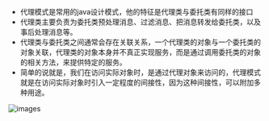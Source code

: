 - 代理模式是常用的java设计模式，他的特征是代理类与委托类有同样的接口
- 代理类主要负责为委托类预处理消息、过滤消息、把消息转发给委托类，以及事后处理消息等。
- 代理类与委托类之间通常会存在关联关系，一个代理类的对象与一个委托类的对象关联，代理类的对象本身并不真正实现服务，而是通过调用委托类的对象的相关方法，来提供特定的服务。
- 简单的说就是，我们在访问实际对象时，是通过代理对象来访问的，代理模式就是在访问实际对象时引入一定程度的间接性，因为这种间接性，可以附加多种用途。

![images](https://images2015.cnblogs.com/blog/1085268/201704/1085268-20170409105440082-1652546649.jpg)
